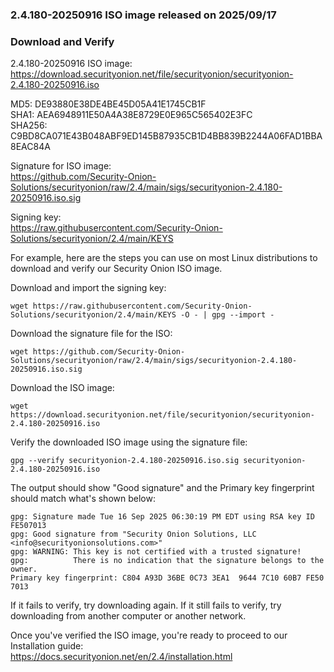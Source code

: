 ### 2.4.180-20250916 ISO image released on 2025/09/17


### Download and Verify

2.4.180-20250916 ISO image:  
https://download.securityonion.net/file/securityonion/securityonion-2.4.180-20250916.iso
 
MD5: DE93880E38DE4BE45D05A41E1745CB1F  
SHA1: AEA6948911E50A4A38E8729E0E965C565402E3FC  
SHA256: C9BD8CA071E43B048ABF9ED145B87935CB1D4BB839B2244A06FAD1BBA8EAC84A  

Signature for ISO image:  
https://github.com/Security-Onion-Solutions/securityonion/raw/2.4/main/sigs/securityonion-2.4.180-20250916.iso.sig

Signing key:  
https://raw.githubusercontent.com/Security-Onion-Solutions/securityonion/2.4/main/KEYS  

For example, here are the steps you can use on most Linux distributions to download and verify our Security Onion ISO image.

Download and import the signing key:  
```
wget https://raw.githubusercontent.com/Security-Onion-Solutions/securityonion/2.4/main/KEYS -O - | gpg --import -  
```

Download the signature file for the ISO:  
```
wget https://github.com/Security-Onion-Solutions/securityonion/raw/2.4/main/sigs/securityonion-2.4.180-20250916.iso.sig
```

Download the ISO image:  
```
wget https://download.securityonion.net/file/securityonion/securityonion-2.4.180-20250916.iso
```

Verify the downloaded ISO image using the signature file:  
```
gpg --verify securityonion-2.4.180-20250916.iso.sig securityonion-2.4.180-20250916.iso
```

The output should show "Good signature" and the Primary key fingerprint should match what's shown below:
```
gpg: Signature made Tue 16 Sep 2025 06:30:19 PM EDT using RSA key ID FE507013
gpg: Good signature from "Security Onion Solutions, LLC <info@securityonionsolutions.com>"
gpg: WARNING: This key is not certified with a trusted signature!
gpg:          There is no indication that the signature belongs to the owner.
Primary key fingerprint: C804 A93D 36BE 0C73 3EA1  9644 7C10 60B7 FE50 7013
```

If it fails to verify, try downloading again. If it still fails to verify, try downloading from another computer or another network.

Once you've verified the ISO image, you're ready to proceed to our Installation guide:  
https://docs.securityonion.net/en/2.4/installation.html
